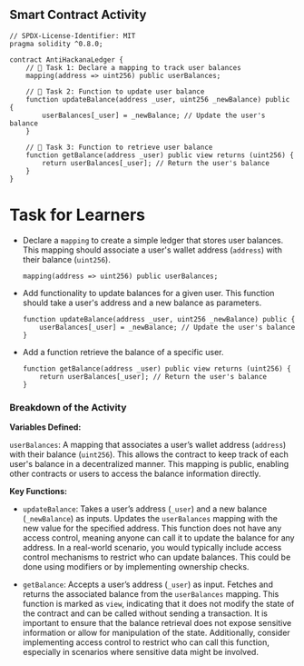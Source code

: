 ## Smart Contract Activity

```solidity
// SPDX-License-Identifier: MIT
pragma solidity ^0.8.0;

contract AntiHackanaLedger {
    // 🚩 Task 1: Declare a mapping to track user balances
    mapping(address => uint256) public userBalances;

    // 🚩 Task 2: Function to update user balance
    function updateBalance(address _user, uint256 _newBalance) public {
        userBalances[_user] = _newBalance; // Update the user's balance
    }

    // 🚩 Task 3: Function to retrieve user balance
    function getBalance(address _user) public view returns (uint256) {
        return userBalances[_user]; // Return the user's balance
    }
}
```

# Task for Learners

- Declare a `mapping` to create a simple ledger that stores user balances. This mapping should associate a user's wallet address (`address`) with their balance (`uint256`).

  ```solidity
  mapping(address => uint256) public userBalances;
  ```

- Add functionality to update balances for a given user. This function should take a user's address and a new balance as parameters.

  ```solidity
  function updateBalance(address _user, uint256 _newBalance) public {
      userBalances[_user] = _newBalance; // Update the user's balance
  }
  ```

- Add a function retrieve the balance of a specific user.

  ```solidity
  function getBalance(address _user) public view returns (uint256) {
      return userBalances[_user]; // Return the user's balance
  }
  ```

### Breakdown of the Activity

**Variables Defined:**

`userBalances`: A mapping that associates a user’s wallet address (`address`) with their balance (`uint256`). This allows the contract to keep track of each user's balance in a decentralized manner. This mapping is public, enabling other contracts or users to access the balance information directly.

**Key Functions:**

- `updateBalance`:
  Takes a user’s address (`_user`) and a new balance (`_newBalance`) as inputs.
  Updates the `userBalances` mapping with the new value for the specified address. This function does not have any access control, meaning anyone can call it to update the balance for any address. In a real-world scenario, you would typically include access control mechanisms to restrict who can update balances.
  This could be done using modifiers or by implementing ownership checks.

- `getBalance`:
  Accepts a user’s address (`_user`) as input.
  Fetches and returns the associated balance from the `userBalances` mapping. This function is marked as `view`, indicating that it does not modify the state of the contract and can be called without sending a transaction. It is important to ensure that the balance retrieval does not expose sensitive information or allow for manipulation of the state. Additionally, consider implementing access control to restrict who can call this function, especially in scenarios where sensitive data might be involved.
